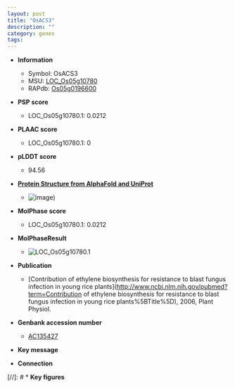 ```yaml
---
layout: post
title: "OsACS3"
description: ""
category: genes
tags: 
---
```


* **Information**  
    + Symbol: OsACS3  
    + MSU: [LOC_Os05g10780](http://rice.plantbiology.msu.edu/cgi-bin/ORF_infopage.cgi?orf=LOC_Os05g10780)  
    + RAPdb: [Os05g0196600](http://rapdb.dna.affrc.go.jp/viewer/gbrowse_details/irgsp1?name=Os05g0196600)  

* **PSP score**  
    + LOC_Os05g10780.1: 0.0212 

* **PLAAC score**  
    + LOC_Os05g10780.1: 0 

* **pLDDT score**
    + 94.56

* **[Protein Structure from AlphaFold and UniProt](https://www.uniprot.org/uniprotkb/A0A0P0WIY3/entry#structure)**
    + ![image](https://ricepsp.github.io/images/A/AF-A0A0P0WIY3-F1.png))

* **MolPhase score**
    + LOC_Os05g10780.1: 0.0212

* **MolPhaseResult**
    + ![LOC_Os05g10780.1](https://ricepsp.github.io/pictures/LOC_Os05g/LOC_Os05g10780.1.png)

* **Publication**  
    + [Contribution of ethylene biosynthesis for resistance to blast fungus infection in young rice plants](http://www.ncbi.nlm.nih.gov/pubmed?term=Contribution of ethylene biosynthesis for resistance to blast fungus infection in young rice plants%5BTitle%5D), 2006, Plant Physiol.

* **Genbank accession number**  
    + [AC135427](http://www.ncbi.nlm.nih.gov/nuccore/AC135427)

* **Key message**  

* **Connection**  

[//]: # * **Key figures**  


